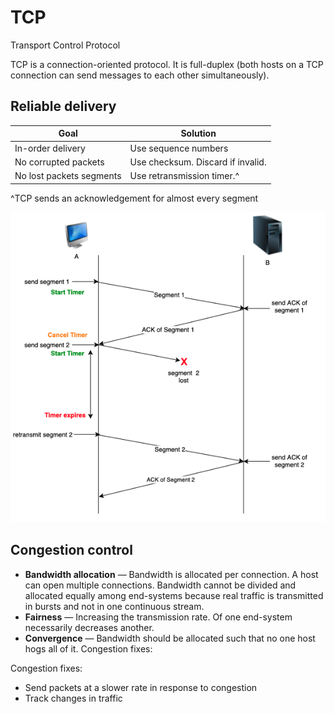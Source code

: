 # TCP

Transport Control Protocol

TCP is a connection-oriented protocol. It is full-duplex (both hosts on a TCP connection can send messages to each other simultaneously).

## Reliable delivery

| Goal                     | Solution                          |
| ------------------------ | --------------------------------- |
| In-order delivery        | Use sequence numbers              |
| No corrupted packets     | Use checksum. Discard if invalid. |
| No lost packets segments | Use retransmission timer.^        |

^TCP sends an acknowledgement for almost every segment

![TCP](./layer-4-2.png)

## Congestion control

- **Bandwidth allocation** — Bandwidth is allocated per connection. A host can open multiple connections. Bandwidth cannot be divided and allocated equally among end-systems because real traffic is transmitted in bursts and not in one continuous stream.
- **Fairness** — Increasing the transmission rate. Of one end-system necessarily decreases another.
- **Convergence** — Bandwidth should be allocated such that no one host hogs all of it.
  Congestion fixes:

Congestion fixes:

- Send packets at a slower rate in response to congestion
- Track changes in traffic
